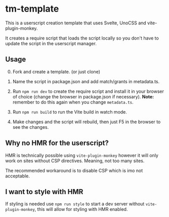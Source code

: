 # tm-template

This is a userscript creation template that uses Svelte, UnoCSS and vite-plugin-monkey.

It creates a require script that loads the script locally so you don't have to update the script in the userscript manager.

## Usage

0. Fork and create a template. (or just clone)

1. Name the script in package.json and add match/grants in metadata.ts.

2. Run `npm run dev` to create the require script and install it in your browser of choice (change the browser in package.json if necessary). **Note:** remember to do this again when you change `metadata.ts`.

3. Run `npm run build` to run the Vite build in watch mode.

4. Make changes and the script will rebuild, then just F5 in the browser to see the changes.

## Why no HMR for the userscript?

HMR is technically possible using `vite-plugin-monkey` however it will only work on sites without CSP directives. Meaning, not too many sites.

The recommended workaround is to disable CSP which is imo not acceptable.

## I want to style with HMR

If styling is needed use `npm run style` to start a dev server without `vite-plugin-monkey`, this will allow for styling with HMR enabled.

